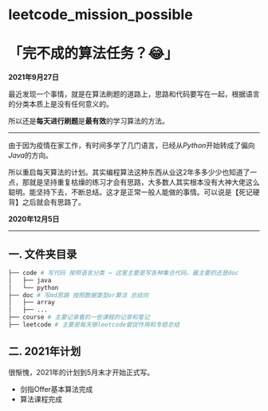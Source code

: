 # leetcode_mission_possible

# 「完不成的算法任务？😂」

**2021年9月27日**

最近发现一个事情，就是在算法刷题的道路上，思路和代码要写在一起，根据语言的分类本质上是没有任何意义的。

所以还是**每天进行刷题**是**最有效**的学习算法的方法。

---

由于因为疫情在家工作，有时间多学了几门语言，已经从*Python*开始转成了偏向*Java*的方向。

所以重启每天算法的计划。其实编程算法这种东西从业这2年多多少少也知道了一点，那就是坚持重复枯燥的练习才会有思路，大多数人其实根本没有大神大佬这么聪明。能坚持下去，不断总结。这才是正常一般人能做的事情。可以说是【死记硬背】之后就会有思路了。

**2020年12月5日**

---

## 一. 文件夹目录

```bash
├── code # 写代码 按照语言分类 → 这里主要是写各种集合代码，最主要的还是doc
│   ├── java
│   └── python
├── doc # 写md思路 按照数据类型or算法 总结向
│   ├── array
│   ├── ...
├── course # 主要记录看的一些课程的记录和笔记
├── leetcode # 主要是每天做leetcode督促作用和专题总结
```

## 二. 2021年计划

很惭愧，2021年的计划到5月末才开始正式写。

- 剑指Offer基本算法完成
- 算法课程完成